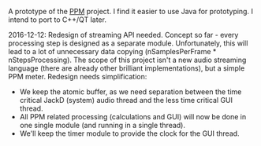 A prototype of the [PPM](https://github.com/ustegrew/PPM) project. I find it easier to use Java for prototyping. 
I intend to port to C++/QT later.
 
2016-12-12: Redesign of streaming API needed. Concept so far - every processing 
step is designed as a separate module. Unfortunately, this will lead to a lot of 
unnecessary data copying (nSamplesPerFrame * nStepsProcessing). The scope of this
project isn't a new audio streaming language (there are already other brilliant 
implementations), but a simple PPM meter. Redesign needs simplification:

*   We keep the atomic buffer, as we need separation between the time critical
    JackD (system) audio thread and the less time critical GUI thread. 
*   All PPM related processing (calculations and GUI) will now be done in 
    one single module (and running in a single thread).
*   We'll keep the timer module to provide the clock for the GUI thread.


 